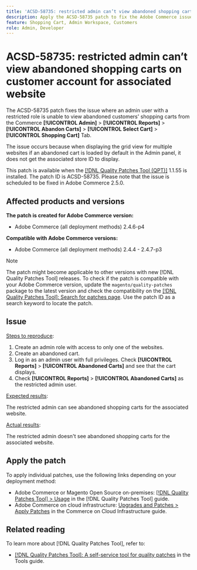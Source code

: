 ```yaml
---
title: 'ACSD-58735: restricted admin can’t view abandoned shopping carts on customer account for associated website'
description: Apply the ACSD-58735 patch to fix the Adobe Commerce issue where a restricted admin cannot view the abandoned shopping carts on the customer account page in the Commerce Admin for an associated website.
feature: Shopping Cart, Admin Workspace, Customers
role: Admin, Developer
---
```



# ACSD-58735: restricted admin can’t view abandoned shopping carts on customer account  for associated website

The ACSD-58735 patch fixes the issue where an admin user with a restricted role is unable to view abandoned customers' shopping carts from the Commerce **[!UICONTROL Admin]** >  **[!UICONTROL Reports]** > **[!UICONTROL Abandon Carts]** > **[!UICONTROL Select Cart]** > **[!UICONTROL Shopping Cart]** Tab.

The issue occurs because when displaying the grid view for multiple websites if an abandoned cart is loaded by default in the Admin panel, it does not get the associated store ID to display.

 This patch is available when the [[!DNL Quality Patches Tool (QPT)]](/help/tools/quality-patches-tool/quality-patches-tool-to-self-serve-quality-patches.md) 1.1.55 is installed. The patch ID is ACSD-58735. Please note that the issue is scheduled to be fixed in Adobe Commerce 2.5.0.

## Affected products and versions

**The patch is created for Adobe Commerce version:**
* Adobe Commerce (all deployment methods) 2.4.6-p4

**Compatible with Adobe Commerce versions:**
* Adobe Commerce (all deployment methods) 2.4.4 - 2.4.7-p3

>[!NOTE]
>
>The patch might become applicable to other versions with new [!DNL Quality Patches Tool] releases. To check if the patch is compatible with your Adobe Commerce version, update the `magento/quality-patches` package to the latest version and check the compatibility on the [[!DNL Quality Patches Tool]: Search for patches page](https://experienceleague.adobe.com/tools/commerce-quality-patches/index.html). Use the patch ID as a search keyword to locate the patch.

## Issue

<u>Steps to reproduce</u>:

1. Create an admin role with access to only one of the websites.
1. Create an abandoned cart.
1. Log in as an admin user with full privileges. Check **[!UICONTROL Reports]** > **[!UICONTROL Abandoned Carts]** and see that the cart displays.
1. Check **[!UICONTROL Reports]** > **[!UICONTROL Abandoned Carts]** as the restricted admin user.

<u>Expected results</u>:

The restricted admin can see abandoned shopping carts for the associated website.

<u>Actual results</u>:

The restricted admin doesn't see abandoned shopping carts for the associated website.

## Apply the patch

To apply individual patches, use the following links depending on your deployment method:

* Adobe Commerce or Magento Open Source on-premises: [[!DNL Quality Patches Tool] > Usage](/help/tools/quality-patches-tool/usage.md) in the [!DNL Quality Patches Tool] guide.
* Adobe Commerce on cloud infrastructure: [Upgrades and Patches > Apply Patches](https://experienceleague.adobe.com/docs/commerce-cloud-service/user-guide/develop/upgrade/apply-patches.html) in the Commerce on Cloud Infrastructure guide.

## Related reading

To learn more about [!DNL Quality Patches Tool], refer to:

* [[!DNL Quality Patches Tool]: A self-service tool for quality patches](/help/tools/quality-patches-tool/quality-patches-tool-to-self-serve-quality-patches.md) in the Tools guide.

